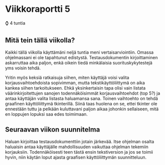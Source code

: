 # Viikkoraportti 5

:watch: 4 tuntia

## Mitä tein tällä viikolla?

Kaikki tällä viikolla käyttämäni neljä tuntia meni vertaisarviointiin. Omassa ohjelmassani ei ole tapahtunut edistystä. Testausdokumentin kirjoittaminen askarruttaa aika paljon, enkä oikein tiedä minkälaisia suorituskykytestejä yms voisin tehdä.

Yritin myös keksiä ratkaisuja siihen, miten käyttäjä voisi valita korjausvaihtoehdoista sopivimman, mutta tekstikäyttöliittymä on aika kankea siihen tarkoitukseen. Ehkä yksinkertaisin tapa olisi vain listata väärinkirjoitettujen sanojen todennäköisimmät korjausvaihtoehdot (top 5?) ja antaa käyttäjän valita listasta haluamansa sana. Toinen vaihtoehto on tehdä graafinen käyttöliittymä tkinterillä. Siinä taas huolena on se, ettei tkinter ole ennestään tuttu ja pelkään kuluttavani paljon aikaa johonkin sellaiseen, mitä en loppujen lopuksi saa edes toimimaan.

## Seuraavan viikon suunnitelma

Haluan kirjoittaa testausdokumenttiin jotain järkevää. Itse ohjelman osalta haluaisin antaa käyttäjälle mahdollisuuden vaikuttaa ohjelman tekemiin korjauksiin. Todennäköisesti teen tästä ensin tekstiversion ja jos se toimii hyvin, niin käytän loput ajasta graafisen käyttöliittymän suunnitteluun.
